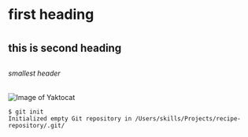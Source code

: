 # first heading <h1>
## this is second heading <h2>
###### smallest header <h6>

![Image of Yaktocat](https://octodex.github.com/images/yaktocat.png)



```
$ git init
Initialized empty Git repository in /Users/skills/Projects/recipe-repository/.git/
```
